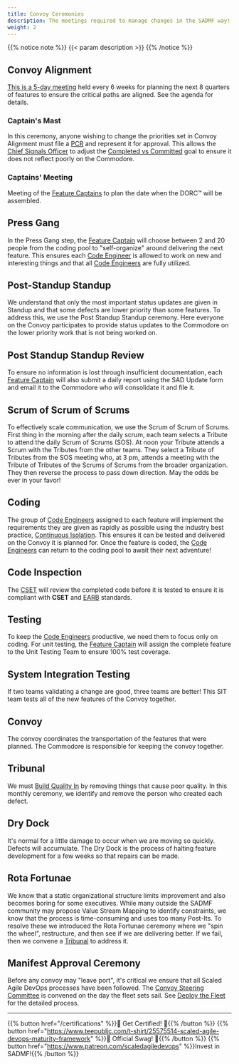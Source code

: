 ```yaml
---
title: Convoy Ceremonies
description: The meetings required to manage changes in the SADMF way!
weight: 2
---
```


{{% notice note %}}
{{< param description >}}
{{% /notice %}}

## Convoy Alignment

[This is a 5-day meeting](/release-convoy/agenda/) held every 6 weeks for planning the next 8 quarters of features to ensure the critical paths are aligned. See the agenda for details.

### Captain's Mast

In this ceremony, anyone wishing to change the priorities set in Convoy Alignment must file a [PCR](/release-convoy/manifest/#priority-change-request) and represent it for approval. This allows the [Chief Signals Officer](/organization/#chief-signals-officer-cso) to adjust the [Completed vs Committed](/metrics/#features-completed-vs-committed) goal to ensure it does not reflect poorly on the Commodore.

### Captains' Meeting

Meeting of the [Feature Captains](/organization/#feature-captain-fc) to plan the date when the DORC&trade; will be assembled.

## Press Gang

In the Press Gang step, the [Feature Captain](/organization/#feature-captain-fc) will choose between 2 and 20 people from the coding pool to "self-organize" around delivering the next feature. This ensures each [Code Engineer](/organization/#code-engineer-ce) is allowed to work on new and interesting things and that all [Code Engineers](/organization/#code-engineer-ce) are fully utilized.

## Post-Standup Standup

We understand that only the most important status updates are given in Standup and that some defects are lower priority than some features. To address this, we use the Post Standup Standup ceremony. Here everyone on the Convoy participates to provide status updates to the Commodore on the lower priority work that is not being worked on.  

## Post Standup Standup Review

To ensure no information is lost through insufficient documentation, each [Feature Captain](/organization/#feature-captain-fc) will also submit a daily report using the SAD Update form and email it to the Commodore who will consolidate it and file it.

## Scrum of Scrum of Scrums

To effectively scale communication, we use the Scrum of Scrum of Scrums. First thing in the morning after the daily scrum, each team selects a Tribute to attend the daily Scrum of Scrums (SOS). At noon your Tribute attends a Scrum with the Tributes from the other teams. They select a Tribute of Tributes from the SOS meeting who, at 3 pm, attends a meeting with the Tribute of Tributes of the Scrums of Scrums from the broader organization. They then reverse the process to pass down direction. May the odds be ever in your favor!

## Coding

The group of [Code Engineers](/organization/#code-engineer-ce) assigned to each feature will implement the requirements they are given as rapidly as possible using the industry best practice, [Continuous Isolation](https://continuousisolation.com). This ensures it can be tested and delivered on the Convoy it is planned for. Once the feature is coded, the [Code Engineers](/organization/#code-engineer-ce) can return to the coding pool to await their next adventure!

## Code Inspection

The [CSET](/organization/#code-standards-enforcement-team-cset) will review the completed code before it is tested to ensure it is compliant with **CSET** and [EARB](/organization/#enterprise-architecture-review-board-earb) standards.

## Testing

To keep the [Code Engineers](/organization/#code-engineer-ce) productive, we need them to focus only on coding. For unit testing, the [Feature Captain](/organization/#feature-captain-fc) will assign the complete feature to the Unit Testing Team to ensure 100% test coverage.

## System Integration Testing

If two teams validating a change are good, three teams are better! This SIT team tests all of the new features of the Convoy together.

## Convoy

The convoy coordinates the transportation of the features that were planned. The Commodore is responsible for keeping the convoy together.

## Tribunal

We must [Build Quality In](/principles/#build-quality-in) by removing things that cause poor quality. In this monthly ceremony, we identify and remove the person who created each defect.

## Dry Dock

It's normal for a little damage to occur when we are moving so quickly. Defects will accumulate. The Dry Dock is the process of halting feature development for a few weeks so that repairs can be made.

## Rota Fortunae

We know that a static organizational structure limits improvement and also becomes boring for some executives. While many outside the SADMF community may propose Value Stream Mapping to identify constraints, we know that the process is time-consuming and uses too many Post-Its. To resolve these we introduced the Rota Fortunae ceremony where we "spin the wheel", restructure, and then see if we are delivering better. If we fail, then we convene a [Tribunal](#tribunal) to address it.

## Manifest Approval Ceremony

Before any convoy may "leave port", it's critical we ensure that all Scaled Agile DevOps processes have been followed. The [Convoy Steering Committee](/release-convoy/deploy/#convoy-steering-committee-csc) is convened on the day the fleet sets sail. See [Deploy the Fleet](/release-convoy/deploy/) for the detailed process.

---

{{% button href="/certifications" %}}🏅 Get Certified! 🏅{{% /button %}}
{{% button href="https://www.teepublic.com/t-shirt/25575514-scaled-agile-devops-maturity-framework" %}}💸 Official Swag! 💸{{% /button %}}
{{% button href="https://www.patreon.com/scaledagiledevops" %}}Invest in SADMF!{{% /button %}}